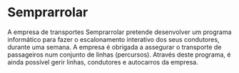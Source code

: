 # Semprarrolar

  A empresa de transportes Semprarrolar pretende desenvolver um programa informático para fazer o
escalonamento interativo dos seus condutores, durante uma semana. A empresa é obrigada a assegurar o transporte de
passageiros num conjunto de linhas (percursos). Através deste programa, é ainda possível gerir linhas, condutores e autocarros da empresa.

